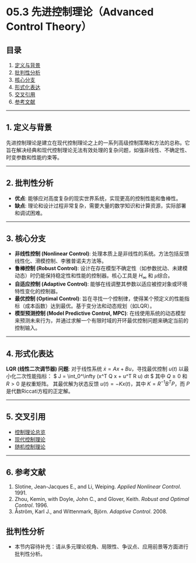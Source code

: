 # 05.3 先进控制理论（Advanced Control Theory）

## 目录

1.  [定义与背景](#1-定义与背景)
2.  [批判性分析](#2-批判性分析)
3.  [核心分支](#3-核心分支)
4.  [形式化表达](#4-形式化表达)
5.  [交叉引用](#5-交叉引用)
6.  [参考文献](#6-参考文献)

---

## 1. 定义与背景

先进控制理论是建立在现代控制理论之上的一系列高级控制策略和方法的总称。它旨在解决经典和现代控制理论无法有效处理的复杂问题，如强非线性、不确定性、时变参数和性能约束等。

---

## 2. 批判性分析

-   **优点**: 能够应对高度复杂的现实世界系统，实现更高的控制性能和鲁棒性。
-   **缺点**: 理论和设计过程非常复杂，需要大量的数学知识和计算资源，实际部署和调试困难。

---

## 3. 核心分支

-   **非线性控制 (Nonlinear Control)**: 处理本质上是非线性的系统。方法包括反馈线性化、滑模控制、李雅普诺夫方法等。
-   **鲁棒控制 (Robust Control)**: 设计在存在模型不确定性（如参数扰动、未建模动态）时仍能保持稳定性和性能的控制器。核心工具是 $H_\infty$ 和 $\mu$综合。
-   **自适应控制 (Adaptive Control)**: 能够在线调整其参数以适应被控对象或环境特性变化的控制器。
-   **最优控制 (Optimal Control)**: 旨在寻找一个控制律，使得某个预定义的性能指标（成本函数）达到最优。基于变分法和动态规划（如LQR）。
-   **模型预测控制 (Model Predictive Control, MPC)**: 在线使用系统的动态模型来预测未来行为，并通过求解一个有限时域的开环最优控制问题来确定当前的控制输入。

---

## 4. 形式化表达

**LQR (线性二次调节器) 问题**:
对于线性系统 $\dot{x} = Ax + Bu$，寻找最优控制 $u(t)$ 以最小化二次性能指标：
$ J = \int_0^\infty (x^T Q x + u^T R u) dt $
其中 $Q \ge 0$ 和 $R > 0$ 是权重矩阵。
其最优解为状态反馈 $u(t) = -Kx(t)$，其中 $K = R^{-1}B^T P$，而 $P$ 是代数Riccati方程的正定解。

---

## 5. 交叉引用

-   [控制理论总览](README.md)
-   [现代控制理论](05.2_Modern_Control_Theory.md)
-   [随机控制理论](05.4_Stochastic_Control_Theory.md)

---

## 6. 参考文献

1.  Slotine, Jean-Jacques E., and Li, Weiping. *Applied Nonlinear Control*. 1991.
2.  Zhou, Kemin, with Doyle, John C., and Glover, Keith. *Robust and Optimal Control*. 1996.
3.  Åström, Karl J., and Wittenmark, Björn. *Adaptive Control*. 2008. 

## 批判性分析

- 本节内容待补充：请从多元理论视角、局限性、争议点、应用前景等方面进行批判性分析。
